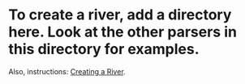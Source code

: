 # To create a river, add a directory here. Look at the other parsers in this directory for examples. 

Also, instructions: [Creating a River](https://github.com/nupic-community/river-view/wiki/Creating-a-River).
